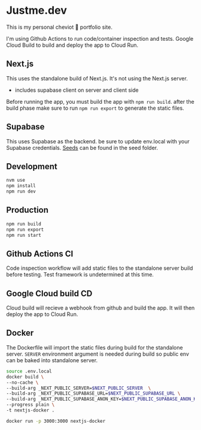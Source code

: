 # Justme.dev

This is my personal cheviot 🐑 portfolio site.

I'm using Github Actions to run code/container inspection and tests.
Google Cloud Build to build and deploy the app to Cloud Run.

## Next.js
This uses the standalone build of Next.js. It's not using the Next.js server.
- includes supabase client on server and client side

Before running the app, you must build the app with `npm run build`.
after the build phase make sure to run `npm run export` to generate the static files.

## Supabase
This uses Supabase as the backend. be sure to update env.local with your Supabase credentials. [Seeds](./seed/seed.sql) can be found in the seed folder.

## Development
```bash
nvm use
npm install
npm run dev
```

## Production
```bash
npm run build
npm run export
npm run start
```

## Github Actions CI
Code inspection workflow will add static files to the standalone server build before testing.
Test framework is undetermined at this time.

## Google Cloud build CD
Cloud build will recieve a webhook from github and build the app. It will then deploy the app to Cloud Run.

## Docker
The Dockerfile will import the static files during build for the standalone server.
`SERVER` environment argument is needed during build so public env can be baked into standalone server.

```bash
source .env.local
docker build \
--no-cache \
--build-arg _NEXT_PUBLIC_SERVER=$NEXT_PUBLIC_SERVER  \
--build-arg _NEXT_PUBLIC_SUPABASE_URL=$NEXT_PUBLIC_SUPABASE_URL \
--build-arg _NEXT_PUBLIC_SUPABASE_ANON_KEY=$NEXT_PUBLIC_SUPABASE_ANON_KEY \
--progress plain \
-t nextjs-docker .
```

```bash
docker run -p 3000:3000 nextjs-docker
```
